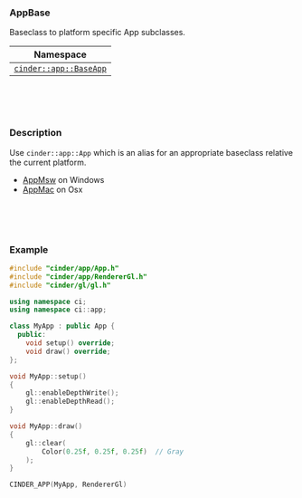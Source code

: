 ### AppBase

Baseclass to platform specific App subclasses.

| Namespace |
|-----------|
| [`cinder::app::BaseApp`](https://libcinder.org/docs/branch/master/classcinder_1_1app_1_1_app_base.html)

<br>
<br>
<br>

### Description

Use `cinder::app::App` which is an alias for an appropriate baseclass relative the current platform.

- [AppMsw](cinder__app__AppMsw.md) on Windows
- [AppMac](cinder__app__AppMac.md) on Osx


<br>
<br>
<br>

### Example

```cpp
#include "cinder/app/App.h"
#include "cinder/app/RendererGl.h"
#include "cinder/gl/gl.h"

using namespace ci;
using namespace ci::app;

class MyApp : public App {
  public:
	void setup() override;
	void draw() override;
};

void MyApp::setup()
{
	gl::enableDepthWrite();
	gl::enableDepthRead();
}

void MyApp::draw()
{
	gl::clear(
		Color(0.25f, 0.25f, 0.25f)  // Gray
	);
}

CINDER_APP(MyApp, RendererGl)

```